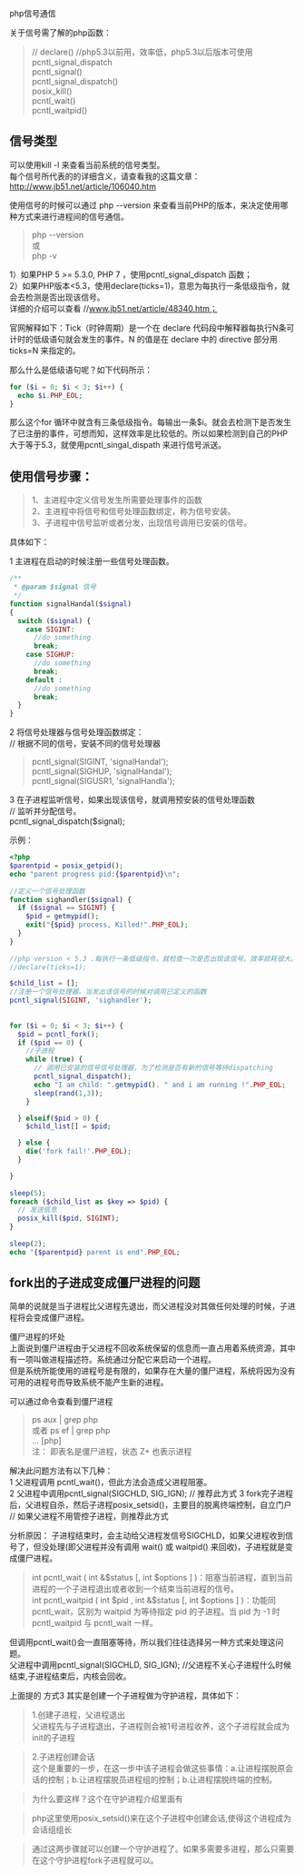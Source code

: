php信号通信  
  
  
  
关于信号需了解的php函数：  
> // declare() //php5.3以前用，效率低，php5.3以后版本可使用pcntl_signal_dispatch  
> pcntl_signal()  
> pcntl_signal_dispatch()  
> posix_kill()  
> pcntl_wait()  
> pcntl_waitpid()  
  
  
   
信号类型  
-------------  
可以使用kill -l 来查看当前系统的信号类型。   
每个信号所代表的的详细含义，请查看我的这篇文章：http://www.jb51.net/article/106040.htm   
  
使用信号的时候可以通过 php --version 来查看当前PHP的版本，来决定使用哪种方式来进行进程间的信号通信。  
> php --version  
> 或    
> php -v  
   
1）如果PHP 5 >= 5.3.0, PHP 7 ，使用pcntl_signal_dispatch 函数；  
2）如果PHP版本<5.3，使用declare(ticks=1)，意思为每执行一条低级指令，就会去检测是否出现该信号。  
详细的介绍可以查看 //www.jb51.net/article/48340.htm；  
  
官网解释如下：Tick（时钟周期）是一个在 declare 代码段中解释器每执行N条可计时的低级语句就会发生的事件。N 的值是在 declare 中的 directive 部分用 ticks=N 来指定的。  
  
那么什么是低级语句呢？如下代码所示：  
```php
for ($i = 0; $i < 3; $i++) {
  echo $i.PHP_EOL;
}
```
那么这个for 循环中就含有三条低级指令。每输出一条$i。就会去检测下是否发生了已注册的事件，可想而知，这样效率是比较低的。所以如果检测到自己的PHP大于等于5.3，就使用pcntl_singal_dispath 来进行信号派送。  
  


使用信号步骤：   
------------
> 1、主进程中定义信号发生所需要处理事件的函数   
> 2、主进程中将信号和信号处理函数绑定，称为信号安装。   
> 3、子进程中信号监听或者分发，出现信号调用已安装的信号。  
  
具体如下：  
  
1 主进程在启动的时候注册一些信号处理函数。  
```php
/**
 * @param $signal 信号
 */
function signalHandal($signal)
{
  switch ($signal) {
    case SIGINT:
      //do something
      break;
    case SIGHUP:
      //do something
      break;
    default :
      //do something
      break;
  }
}
```
  
2 将信号处理器与信号处理函数绑定：  
// 根据不同的信号，安装不同的信号处理器  
> pcntl_signal(SIGINT, 'signalHandal');  
> pcntl_signal(SIGHUP, 'signalHandal');  
> pcntl_signal(SIGUSR1, 'signalHandla');  
  
3 在子进程监听信号，如果出现该信号，就调用预安装的信号处理函数   
// 监听并分配信号。  
pcntl_signal_dispatch($signal);  
  
  

示例：
```php
<?php
$parentpid = posix_getpid();
echo "parent progress pid:{$parentpid}\n";
 
//定义一个信号处理函数
function sighandler($signal) {
  if ($signal == SIGINT) {
    $pid = getmypid();
    exit("{$pid} process, Killed!".PHP_EOL);
  }
}
 
//php version < 5.3 .每执行一条低级指令，就检查一次是否出现该信号。效率损耗很大。
//declare(ticks=1);

$child_list = [];
//注册一个信号处理器。当发出该信号的时候对调用已定义的函数
pcntl_signal(SIGINT, 'sighandler');
 
 
for ($i = 0; $i < 3; $i++) {
  $pid = pcntl_fork();
  if ($pid == 0) {
    //子进程
    while (true) {
      // 调用已安装的信号信号处理器，为了检测是否有新的信号等待dispatching
      pcntl_signal_dispatch();
      echo "I am child: ".getmypid(). " and i am running !".PHP_EOL;
      sleep(rand(1,3));
    }

  } elseif($pid > 0) {
    $child_list[] = $pid;

  } else {
    die('fork fail!'.PHP_EOL);
  }

}
 
sleep(5);
foreach ($child_list as $key => $pid) {
  // 发送信息
  posix_kill($pid, SIGINT);
}
 
sleep(2);
echo "{$parentpid} parent is end".PHP_EOL;
```
  


fork出的子进成变成僵尸进程的问题
------------
简单的说就是当子进程比父进程先退出，而父进程没对其做任何处理的时候，子进程将会变成僵尸进程。

僵尸进程的坏处  
上面说到僵尸进程由于父进程不回收系统保留的信息而一直占用着系统资源，其中有一项叫做进程描述符。系统通过分配它来启动一个进程。  
但是系统所能使用的进程号是有限的，如果存在大量的僵尸进程，系统将因为没有可用的进程号而导致系统不能产生新的进程。  

可以通过命令查看到僵尸进程  
> ps aux | grep php    
> 或者 
> ps ef | grep php    
> ... [php] <defunct>     
注：<defunct> 即表名是僵尸进程，状态 Z+ 也表示进程
  
解决此问题方法有以下几种：  
1 父进程调用 pcntl_wait()，但此方法会造成父进程阻塞。  
2 父进程中调用pcntl_signal(SIGCHLD, SIG_IGN);  // 推荐此方式
3 fork完子进程后，父进程自杀，然后子进程posix_setsid()，主要目的脱离终端控制，自立门户  // 如果父进程不用管控子进程，则推荐此方式

分析原因：
子进程结束时，会主动给父进程发信号SIGCHLD，如果父进程收到信号了，但没处理(即父进程并没有调用 wait() 或 waitpid() 来回收)，子进程就是变成僵尸进程。
  
> int pcntl_wait ( int &$status [, int $options ] )：阻塞当前进程，直到当前进程的一个子进程退出或者收到一个结束当前进程的信号。  
> int pcntl_waitpid ( int $pid , int &$status [, int $options ] )：功能同 pcntl_wait，区别为 waitpid 为等待指定 pid 的子进程。当 pid 为 -1 时 pcntl_waitpid 与 pcntl_wait 一样。  

但调用pcntl_wait()会一直阻塞等待，所以我们往往选择另一种方式来处理这问题。  
父进程中调用pcntl_signal(SIGCHLD, SIG_IGN); //父进程不关心子进程什么时候结束,子进程结束后，内核会回收。   
   
  
  
上面提的 方式3 其实是创建一个子进程做为守护进程，具体如下：  
>  1.创建子进程，父进程退出  
>    父进程先与子进程退出，子进程则会被1号进程收养，这个子进程就会成为init的子进程   
  
>  2.子进程创建会话   
>     这个是重要的一步，在这一步中该子进程会做这些事情：a.让进程摆脱原会话的控制；b.让进程摆脱员进程组的控制；b.让进程摆脱终端的控制。  
  
>  为什么要这样？这个在守护进程介绍里面有  
  
>  php这里使用posix_setsid()来在这个子进程中创建会话,使得这个进程成为会话组组长  
  
>  通过这两步骤就可以创建一个守护进程了。如果多需要多进程，那么只需要在这个守护进程fork子进程就可以。  
  






